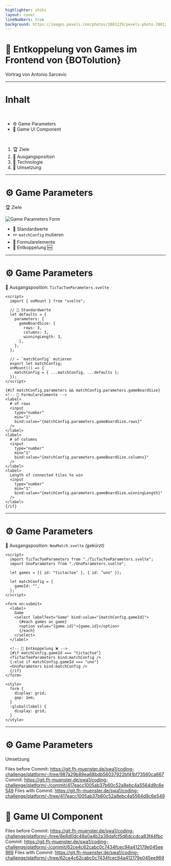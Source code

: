 ```yaml
---
highlighter: shiki
layout: cover
lineNumbers: true
background: https://images.pexels.com/photos/2881229/pexels-photo-2881229.jpeg?auto=compress&cs=tinysrgb&dpr=2&h=750&w=1260
---
```


# 🔌 Entkoppelung von Games im Frontend von {BOTolution}

Vortrag von Antonio Sarcevic

<!--
- Willkommen
- Antonio Sarcevic, zuständig für Frontend von {BOTolution}
- im Vortrag: Entkoppelung von Games (mit dazugehörigen Komponenten) im Frontend
-->

---

# Inhalt

<br>

- ⚙️ Game Parameters
- 🎲 Game UI Component

<br>

1. 🏆 Ziele
1. 🏁 Ausgangsposition
1. 🧪 Technologie
1. 🔨 Umsetzung

<!--
- Zwei bereiche Entkoppelt
  - Game Parameters
    - Einstellen von spielspezifischen Parametern beim Erstellen von Matches / Turnieren
    - z.B. TicTacToe: Spielfeld Größe und benötigte Länge zum Sieg.
  - Game UI Component
    - Anzeigen des spielspezifischen Zustands
    - z.B. TicTacToe: Spielfeld mit Kreuzen und Kreisen

- Jeweils Einblick in ...
-->

---

# ⚙️ Game Parameters

🏆 Ziele

<div class="grid grid-cols-2 gap-4">

<img class="mx-auto" src="/parameters.png" alt="Game Parameters Form">

- 🔢 Standardwerte
- ✏️ `matchConfig` mutieren
- 📝 Formularelemente
- 🔌 Entkoppelung 🆕

</div>

---

# ⚙️ Game Parameters

🏁 Ausgangsposition: `TicTacToeParameters.svelte`

```html{all|4-13|15-19|23-47}
<script>
  import { onMount } from "svelte";

  // 🔢 Standardwerte
  let defaults = {
    parameters: {
      gameBoardSize: {
        rows: 3,
        columns: 3,
        winningLength: 3,
      },
    },
  };

  // ✏️ `matchConfig` mutieren
  export let matchConfig;
  onMount(() => {
    matchConfig = { ...matchConfig, ...defaults };
  });
</script>

{#if matchConfig.parameters && matchConfig.parameters.gameBoardSize}
<!-- 📝 Formularelemente -->
<label>
  # of rows
  <input
    type="number"
    min="1"
    bind:value="{matchConfig.parameters.gameBoardSize.rows}"
  />
</label>
<label>
  # of columns
  <input
    type="number"
    min="1"
    bind:value="{matchConfig.parameters.gameBoardSize.columns}"
  />
</label>
<label>
  Length of connected tiles to win
  <input
    type="number"
    min="1"
    bind:value="{matchConfig.parameters.gameBoardSize.winningLength}"
  />
</label>
{/if}
```

<!--
- Bisherige Lösung für Game Parameter

- Für jedes Game eine GameIdParameter Komponente die Ziele erfüllt

  - Standardwerte
    - in Variable definiert
  - matchConfig mutieren
    - props durch export
    - anwenden der Defaults onMount
  - Formularelemente
    - Input Felder mit bind: mutieren matchConfig

-->

---

# ⚙️ Game Parameters

🏁 Ausgangsposition: `NewMatch.svelte` _(gekürzt)_

```html{all|22-27}
<script>
  import TicTacToeParameters from "./TicTacToeParameters.svelte";
  import UnoParameters from "./UnoParameters.svelte";

  let games = [{ id: "tictactoe" }, { id: "uno" }];

  let matchConfig = {
    gameId: "",
  };
</script>

<form on:submit>
  <label>
    Game
    <select labelText="Game" bind:value="{matchConfig.gameId}">
      {#each games as game}
      <option value="{game.id}">{game.id}</option>
      {/each}
    </select>
  </label>

  <!-- 🔌 Entkoppelung ❌ -->
  {#if matchConfig.gameId === "tictactoe"}
  <TicTacToeParameters bind:matchConfig />
  {:else if matchConfig.gameId === "uno"}
  <UnoParameters bind:matchConfig />
  {/if}
</form>

<style>
  form {
    display: grid;
    gap: 1em;
  }
  :global(label) {
    display: grid;
  }
</style>
```

<!--
- In der NewMatch  in der diese GameIdParameter Komponenten genutzt werden
 -->

---

# ⚙️ Game Parameters

Umsetzung

Files before Commit: https://git.fh-muenster.de/swa1/coding-challenge/platform/-/tree/987a29b89ea68bdb56037922bf41bf73560ca667
Commit: https://git.fh-muenster.de/swa1/coding-challenge/platform/-/commit/417eacc1005ab37b60c52a8ebc4a5564d9c6e549
Files with Commit: https://git.fh-muenster.de/swa1/coding-challenge/platform/-/tree/417eacc1005ab37b60c52a8ebc4a5564d9c6e549

# 🎲 Game UI Component

Files before Commit: https://git.fh-muenster.de/swa1/coding-challenge/platform/-/tree/8e8d0dc48a0a4b2a39dafcf5d6dccdca83f44fbc
Commit: https://git.fh-muenster.de/swa1/coding-challenge/platform/-/commit/62ce4c62cabc0c7434fcec94a412179e045ee969
Files with Commit: https://git.fh-muenster.de/swa1/coding-challenge/platform/-/tree/62ce4c62cabc0c7434fcec94a412179e045ee969
